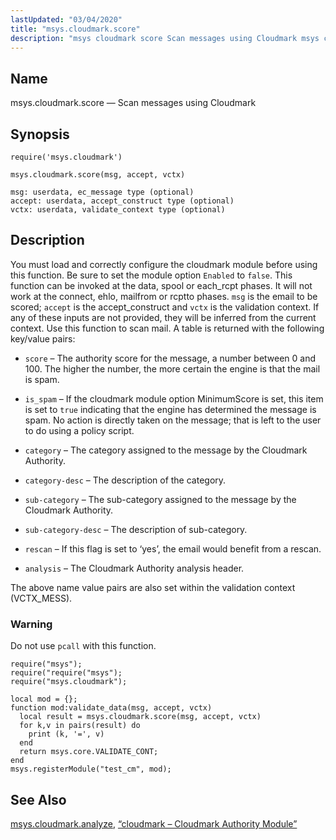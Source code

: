 ```yaml
---
lastUpdated: "03/04/2020"
title: "msys.cloudmark.score"
description: "msys cloudmark score Scan messages using Cloudmark msys cloudmark score msg accept vctx You must load and correctly configure the cloudmark module before using this function Be sure to set the module option Enabled to false This function can be invoked at the data spool or each rcpt phases It..."
---
```


<a name="lua.ref.msys.cloudmark.score"></a> 
## Name

msys.cloudmark.score — Scan messages using Cloudmark

<a name="idp23472608"></a> 
## Synopsis

`require('msys.cloudmark')`

`msys.cloudmark.score(msg, accept, vctx)`

```
msg: userdata, ec_message type (optional)
accept: userdata, accept_construct type (optional)
vctx: userdata, validate_context type (optional)
```
<a name="idp23476128"></a> 
## Description

You must load and correctly configure the cloudmark module before using this function. Be sure to set the module option `Enabled` to `false`. This function can be invoked at the data, spool or each_rcpt phases. It will not work at the connect, ehlo, mailfrom or rcptto phases. `msg` is the email to be scored; `accept` is the accept_construct and `vctx` is the validation context. If any of these inputs are not provided, they will be inferred from the current context. Use this function to scan mail. A table is returned with the following key/value pairs:

*   `score` – The authority score for the message, a number between 0 and 100\. The higher the number, the more certain the engine is that the mail is spam.

*   `is_spam` – If the cloudmark module option MinimumScore is set, this item is set to `true` indicating that the engine has determined the message is spam. No action is directly taken on the message; that is left to the user to do using a policy script.

*   `category` – The category assigned to the message by the Cloudmark Authority.

*   `category-desc` – The description of the category.

*   `sub-category` – The sub-category assigned to the message by the Cloudmark Authority.

*   `sub-category-desc` – The description of sub-category.

*   `rescan` – If this flag is set to ‘yes’, the email would benefit from a rescan.

*   `analysis` – The Cloudmark Authority analysis header.

The above name value pairs are also set within the validation context (VCTX_MESS).

### Warning

Do not use `pcall` with this function.

<a name="lua.ref.msys.cloudmark.score.example"></a> 


```
require("msys");
require("require("msys");
require("msys.cloudmark");

local mod = {};
function mod:validate_data(msg, accept, vctx)
  local result = msys.cloudmark.score(msg, accept, vctx)
  for k,v in pairs(result) do
    print (k, '=', v)
  end
  return msys.core.VALIDATE_CONT;
end
msys.registerModule("test_cm", mod);
```

<a name="idp23496896"></a> 
## See Also

[msys.cloudmark.analyze](/momentum/3/3-reference/3-reference-lua-ref-msys-cloudmark-analyze), [“cloudmark – Cloudmark Authority Module”](/momentum/3/3-reference/3-reference-modules-cloudmark)